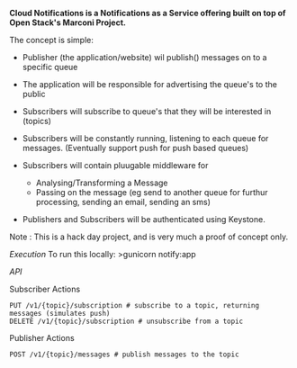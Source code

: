 **Cloud Notifications is a Notifications as a Service offering built on top of Open Stack's Marconi Project.**

The concept is simple:

- Publisher (the application/website) wil publish() messages on to a specific queue
- The application will be responsible for advertising the queue's to the public

- Subscribers will subscribe to queue's that they will be interested in (topics)
- Subscribers will be constantly running, listening to each queue for messages. (Eventually support push for push based queues) 
- Subscribers will contain pluugable middleware for
  - Analysing/Transforming a Message
  - Passing on the message (eg send to another queue for furthur processing, sending an email, sending an sms)

- Publishers and Subscribers will be authenticated using Keystone.

Note : This is a hack day project, and is very much a proof of concept only.


*Execution*
To run this locally: >gunicorn notify:app

*API*

Subscriber Actions

    PUT /v1/{topic}/subscription # subscribe to a topic, returning messages (simulates push)
    DELETE /v1/{topic}/subscription # unsubscribe from a topic
    
Publisher Actions

    POST /v1/{topic}/messages # publish messages to the topic
